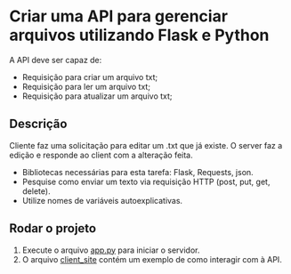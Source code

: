 # Criar uma API para gerenciar arquivos utilizando Flask e Python

A API deve ser capaz de:

- Requisição para criar um arquivo txt;
- Requisição para ler um arquivo txt;
- Requisição para atualizar um arquivo txt;

## Descrição

Cliente faz uma solicitação para editar um .txt que já existe. O server faz a edição e responde ao client com a alteração feita.

- Bibliotecas necessárias para esta tarefa: Flask, Requests, json.
- Pesquise como enviar um texto via requisição HTTP (post, put, get, delete).
- Utilize nomes de variáveis autoexplicativas.

## Rodar o projeto

1. Execute o arquivo [app.py](flask/file_api/app.py) para iniciar o servidor.
2. O arquivo [client_site](flask/file_api/client_site.ipynb) contém um exemplo de como interagir com à API.
